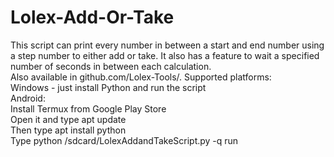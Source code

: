 # Lolex-Add-Or-Take
This script can print every number in between a start and end number using a step number to either add or take. It also has a feature to wait a specified number of seconds in between each calculation.<br>
Also available in github.com/Lolex-Tools/.
Supported platforms:<br>
Windows - just install Python and run the script<br>
Android:<br>
 Install Termux from Google Play Store<br>
 Open it and type apt update<br>
 Then type apt install python<br>
 Type python /sdcard/LolexAddandTakeScript.py -q run<br>
 
